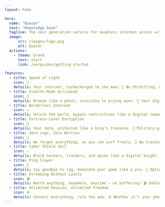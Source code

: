```yaml
---
layout: home

hero:
  name: "Quazar"
  text: "Knowledge base"
  tagline: The next generation service for seamless internet access without blocking and restrictions
  image:
      src: /images/logo.png
      alt: Quazar
  actions:
    - theme: brand
      text: Start
      link: /en/guides/getting-started

features:
  - title: Speed of Light
    icon: 🚀
    details: Your internet, turbocharged to the max! 🚀 No throttling, no limits—just pure, blazing-fast connections wherever you go.
  - title: Stealth Mode Activated
    icon: 👻
    details: Browse like a ghost, invisible to prying eyes. 👻 Your digital footprint vanishes into the void, making you undetectable in any network.
  - title: Borderless Internet
    icon: ✈️
    details: Unlock the world, bypass restrictions like a digital nomad. ✈️ Say goodbye to geo-blocks and censorship—access content from any corner of the globe without breaking a sweat.
  - title: Fortress-Level Encryption
    icon: 👑
    details: Your data, protected like a king’s treasure. 👑 Military-grade encryption ensures that hackers, ISPs, and governments stay out of your business.
  - title: Zero Logs, Zero Worries
    icon: 🤫
    details: We forget everything, so you can surf freely. 🤫 No tracking, no storing, no selling—your online activity is yours and yours alone.
  - title: Cyber Shield 24/7
    icon: ⚔️
    details: Block hackers, trackers, and spies like a digital knight. ⚔️ Our advanced security features keep malware, phishing, and surveillance at bay.
  - title: Ping Slayer
    icon: 🎯
    details: Say goodbye to lag, dominate your game like a pro. 🎯 Optimize your connection for ultra-low latency and lightning-fast response times in online battles.
  - title: Streaming Without Limits
    icon: 🎬
    details: Watch anything, anywhere, anytime – no buffering! 🎬 Unblock your favorite movies, shows, and sports with a seamless, high-speed streaming experience.
  - title: Unlimited Devices, Unlimited Freedom
    icon: 🌐
    details: Connect everything, rule the web. 🌐 Whether it’s your phone, laptop, smart TV, or gaming console—one account covers them all.
---
```

